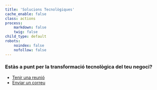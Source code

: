 ```yaml
---
title: 'Solucions Tecnològiques'
cache_enable: false
class: actions
process:
    markdown: false
    twig: false
child_type: default
robots:
    noindex: false
    nofollow: false
---
```


<section id="cta">
    <h3> Estàs a punt per la transformació tecnològica del teu negoci? <br></h3>

<ul class="actions">
    <li>
        <a href="https://calendly.com/susannafm/15min" class="button alt">Tenir una reunió</a>
    </li>
    <li>
        <a href="mailto:susannafm@gmail.com" class="button">
        Enviar un correu</a>
    </li>
  </ul>
  </section>
